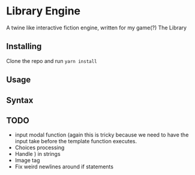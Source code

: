 # Library Engine

A twine like interactive fiction engine, written for my game(?) The Library

## Installing

Clone the repo and run `yarn install`

## Usage

## Syntax

## TODO

* input modal function (again this is tricky because we need to have the input take
  before the template function executes.
* Choices processing
* Handle ) in strings
* Image tag
* Fix weird newlines around if statements
